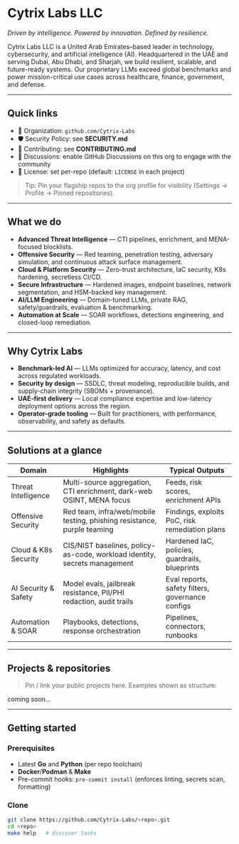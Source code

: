 # Cytrix Labs LLC

*Driven by intelligence. Powered by innovation. Defined by resilience.*

Cytrix Labs LLC is a United Arab Emirates–based leader in technology, cybersecurity, and artificial intelligence (AI). Headquartered in the UAE and serving Dubai, Abu Dhabi, and Sharjah, we build resilient, scalable, and future-ready systems. Our proprietary LLMs exceed global benchmarks and power mission-critical use cases across healthcare, finance, government, and defense.

---

## Quick links
- 📌 Organization: `github.com/Cytrix-Labs`
- 🛡️ Security Policy: see **SECURITY.md**
- 🤝 Contributing: see **CONTRIBUTING.md**
- 📣 Discussions: enable GitHub Discussions on this org to engage with the community
- 📄 License: set per-repo (default: `LICENSE` in each project)

> Tip: Pin your flagship repos to the org profile for visibility (Settings → Profile → Pinned repositories).

---

## What we do

- **Advanced Threat Intelligence** — CTI pipelines, enrichment, and MENA-focused blocklists.
- **Offensive Security** — Red teaming, penetration testing, adversary simulation, and continuous attack surface management.
- **Cloud & Platform Security** — Zero-trust architecture, IaC security, K8s hardening, secretless CI/CD.
- **Secure Infrastructure** — Hardened images, endpoint baselines, network segmentation, and HSM-backed key management.
- **AI/LLM Engineering** — Domain-tuned LLMs, private RAG, safety/guardrails, evaluation & benchmarking.
- **Automation at Scale** — SOAR workflows, detections engineering, and closed-loop remediation.

---

## Why Cytrix Labs

- **Benchmark-led AI** — LLMs optimized for accuracy, latency, and cost across regulated workloads.
- **Security by design** — SSDLC, threat modeling, reproducible builds, and supply-chain integrity (SBOMs + provenance).
- **UAE-first delivery** — Local compliance expertise and low-latency deployment options across the region.
- **Operator-grade tooling** — Built for practitioners, with performance, observability, and safety as defaults.

---

## Solutions at a glance

| Domain                  | Highlights                                                                 | Typical Outputs                                  |
|-------------------------|----------------------------------------------------------------------------|--------------------------------------------------|
| Threat Intelligence     | Multi-source aggregation, CTI enrichment, dark-web OSINT, MENA focus      | Feeds, risk scores, enrichment APIs              |
| Offensive Security      | Red team, infra/web/mobile testing, phishing resistance, purple teaming    | Findings, exploits PoC, risk remediation plans   |
| Cloud & K8s Security    | CIS/NIST baselines, policy-as-code, workload identity, secrets management | Hardened IaC, policies, guardrails, blueprints   |
| AI Security & Safety    | Model evals, jailbreak resistance, PII/PHI redaction, audit trails        | Eval reports, safety filters, governance configs |
| Automation & SOAR       | Playbooks, detections, response orchestration                              | Pipelines, connectors, runbooks                  |

---

## Projects & repositories

> Pin / link your public projects here. Examples shown as structure:

coming soon...

---

## Getting started

### Prerequisites
- Latest **Go** and **Python** (per repo toolchain)
- **Docker**/**Podman** & **Make**
- Pre-commit hooks: `pre-commit install` (enforces linting, secrets scan, formatting)

### Clone
```bash
git clone https://github.com/Cytrix-Labs/<repo>.git
cd <repo>
make help   # discover tasks
